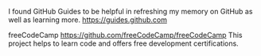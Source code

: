 I found GitHub Guides to be helpful in refreshing my memory on GitHub as well as learning more. https://guides.github.com

freeCodeCamp https://github.com/freeCodeCamp/freeCodeCamp
This project helps to learn code and offers free development certifications.
